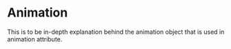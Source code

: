 # Animation

This is to be in-depth explanation behind the animation object that is used in animation attribute.
